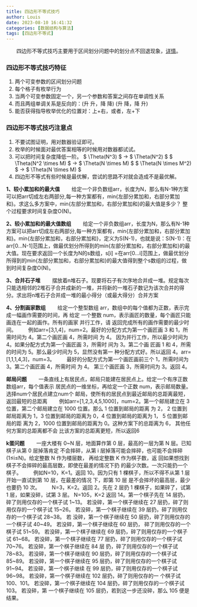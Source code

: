 ```yaml
---
title: 四边形不等式技巧
author: Louis
date: 2023-08-10 16:41:32
categories: [数据结构与算法]
tags: [四边形不等式]
---
```


&emsp;&emsp;四边形不等式技巧主要用于区间划分问题中的划分点不回退现象，[详情](https://oi-wiki.org/dp/opt/quadrangle/)。

### 四边形不等式技巧特征

1. 两个可变参数的区间划分问题
2. 每个格子有枚举行为
3. 当两个可变参数固定一个，另一个参数和答案之间存在单调性关系
4. 而且两组单调关系是反向的：(升 升，降 降)  (升 降，降 升)
5. 能否获得指导枚举优化的位置对：上+右，或者，左+下

### 四边形不等式技巧注意点

1. 不要试图证明，用对数器验证即可。
2. 枚举的时候面对最优答案相等的时候用对数器都试试。
3. 可以把时间复杂度降低一阶。
$ \Theta(N^3) $ -> $ \Theta(N^2) $
$ \Theta(N^2 \times M) $ -> $ \Theta(N \times M) $
$ \Theta(N \times M^2) $ -> $ \Theta(N \times M) $
4. 四边形不等式有些时候是最优解，尝试的思路不对就会造成不是最优解。

**1、较小累加和的最大值**
&emsp;&emsp;给定一个非负数组arr，长度为N，那么有N-1种方案可以把arr切成左右两部分,每一种方案都有，min{左部分累加和，右部分累加和}。求这么多方案中，min{左部分累加和，右部分累加和}的最大值是多少？
整个过程要求时间复杂度O(N)。

**2、较小累加和的最大值数组**
&emsp;&emsp;给定一个非负数组arr，长度为N，那么有N-1种方案可以把arr切成左右两部分,每一种方案都有，min{左部分累加和，右部分累加和}。min{左部分累加和，右部分累加和}，定义为S(N-1)，也就是说：S(N-1)：在arr[0…N-1]范围上，做最优划分所得到的min{左部分累加和，右部分累加和}的最大值。现在要求返回一个长度为N的s数组，s[i] =在arr[0…i]范围上，做最优划分所得到的min{左部分累加和，右部分累加和}的最大值得到整个s数组的过程，做到时间复杂度O(N)。

**3、合并石子堆**
&emsp;&emsp;摆放着n堆石子。现要将石子有次序地合并成一堆。规定每次只能选相邻的2堆石子合并成新的一堆，并将新的一堆石子数记为该次合并的得分。求出将n堆石子合并成一堆的最小得分（或最大得分）合并方案

**4、分割画家数组**
&emsp;&emsp;给定一个整型数组 arr，数组中的每个值都为正数，表示完成一幅画作需要的时间，再 给定 一个整数 num，表示画匠的数量，每个画匠只能画连在一起的画作。所有的画家 并行工作，请 返回完成所有的画作需要的最少时间。
&emsp;&emsp;例如arr=[3,1,4]，num=2。最好的分配方式为第一个画匠画 3 和 1，所需时间为 4。第二个画匠画 4，所需时间 为 4。 因为并行工作，所以最少时间为 4。如果分配方式为第一个画匠画 3，所需时 间为 3。第二个画 匠画 1 和 4，所需的时间为 5。那么最少时间为 5，显然没有第一 种分配方式好。所以返回 4。arr=[1,1,1,4,3]，num=3。
&emsp;&emsp;最好的分配方式为第一个画匠画前三个 1，所需时间为 3。第二个画匠画 4，所需时间 为 4。 第三个画匠画 3，所需时间为 3。返回 4。

**邮局问题**
&emsp;&emsp;一条直线上有居民点，邮局只能建在居民点上。给定一个有序正数数组arr，每个值表示 居民点的一维坐标，再给定一个正数 num，表示邮局数量。选择num个居民点建立num个 邮局，使所有的居民点到最近邮局的总距离最短，返回最短的总距离
&emsp;&emsp;例如arr=[1,2,3,4,5,1000]，num=2。第一个邮局建立在 3 位置，第二个邮局建立在 1000 位置。那么 1 位置到邮局的距离 为 2， 2 位置到邮局距离为 1，3 位置到邮局的距离为 0，4 位置到邮局的距离为 1， 5 位置到邮局的距 离为 2，1000 位置到邮局的距离为 0。这种方案下的总距离为 6， 其他任何方案的总距离都不会 比该方案的总距离更短，所以返回6

**k蛋问题**
&emsp;&emsp;一座大楼有 0~N 层，地面算作第 0 层，最高的一层为第 N 层。已知棋子从第 0 层掉落肯定 不会摔碎，从第 i 层掉落可能会摔碎，也可能不会摔碎(1≤i≤N)。给定整数 N 作为楼层数， 再给定整数 K 作为棋子数，返 回如果想找到棋子不会摔碎的最高层数，即使在最差的情况下扔 的最少次数。一次只能扔一个棋子。
&emsp;&emsp;例如N=10，K=1。返回 10。因为只有 1 棵棋子，所以不得不从第 1 层开始一直试到第 10 层，在最差的情况 下，即第 10 层 是不会摔坏的最高层，最少也要扔 10 次。
&emsp;&emsp;N=3，K=2。返回 2。先在 2 层扔 1 棵棋子，如果碎了，试第 1 层，如果没碎，试第 3 层。 N=105，K=2 返回 14。第一个棋子先在 14 层扔，碎了则用仅存的一个棋子试 1~13。 若没碎，第一个棋子继续在 27 层扔，碎了则 用仅存的一个棋子试 15~26。 若没碎，第一个棋子继续在 39 层扔，碎了则用仅存的一个棋子试 28~38。 若 没碎，第一个棋子继续在 50 层扔，碎了则用仅存的一个棋子试 40~49。 若没碎，第一个棋子继续在 60 层扔， 碎了则用仅存的一个棋子试 51~59。 若没碎，第一个棋子继续在 69 层扔，碎了则用仅存的一个棋子试 61~68。 若没碎，第一个棋子继续在 77 层扔，碎了则用仅存的一个棋子试 70~76。 若没碎，第一个棋子继续在 84 层 扔，碎了则用仅存的一个棋子试 78~83。 若没碎，第一个棋子继续在 90 层扔，碎了则用仅存的一个棋子试 85~89。 若没碎，第一个棋子继续在 95 层扔，碎了则用仅存的一个棋子试 91~94。 若没碎，第一个棋子继续 在 99 层扔，碎了则用仅存的一个棋子试 96~98。 若没碎，第一个棋子继续在 102 层扔，碎了则用仅存的一 个棋子试 100、101。 若没碎，第一个棋子继续在 104 层扔，碎了则用仅存的一个棋子试 103。 若没碎，第 一个棋子继续在 105 层扔，若到这一步还没碎，那么 105 便是结果。

